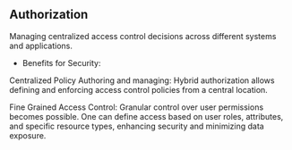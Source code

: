 ## Authorization

Managing centralized access control decisions across different systems and applications. 
- Benefits for Security:

Centralized Policy Authoring and managing: Hybrid authorization allows defining and enforcing access control policies from a central location. 

Fine Grained Access Control: Granular control over user permissions becomes possible. One can define access based on user roles, attributes, and specific resource types, enhancing security and minimizing data exposure.
